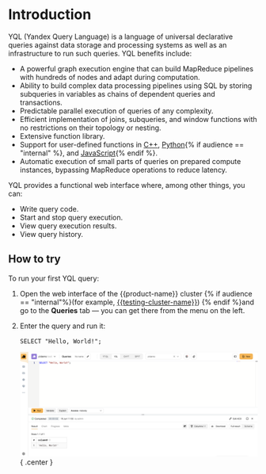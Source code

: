 # Introduction

YQL (Yandex Query Language) is a language of universal declarative queries against data storage and processing systems as well as an infrastructure to run such queries. YQL benefits include:

- A powerful graph execution engine that can build MapReduce pipelines with hundreds of nodes and adapt during computation.
- Ability to build complex data processing pipelines using SQL by storing subqueries in variables as chains of dependent queries and transactions.
- Predictable parallel execution of queries of any complexity.
- Efficient implementation of joins, subqueries, and window functions with no restrictions on their topology or nesting.
- Extensive function library.
- Support for user-defined functions in [C++](udf/cpp.md), [Python](udf/python.md){% if audience == "internal" %}, and [JavaScript](udf/javascript.md){% endif %}.
- Automatic execution of small parts of queries on prepared compute instances, bypassing MapReduce operations to reduce latency.


YQL provides a functional web interface where, among other things, you can:
- Write query code.
- Start and stop query execution.
- View query execution results.
- View query history.


## How to try

To run your first YQL query:
1. Open the web interface of the {{product-name}} cluster {% if audience == "internal"%}(for example, [{{testing-cluster-name}}]({{cluster-ui}})) {% endif %}and go to the **Queries** tab — you can get there from the menu on the left.

2. Enter the query and run it:

   ```yql
   SELECT "Hello, World!";
   ```

   ![](../../images/yql-how-to-try.png){ .center }

